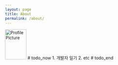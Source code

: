 ```yaml
---
layout: page
title: About
permalink: /about/
---
```


<img src="{{ site.baseurl }}/assets/8320.jpg" height="100" width="70" title="Profile Picture" class="profile">
# todo_now
1. 개발자 일기
2. etc
# todo_end
